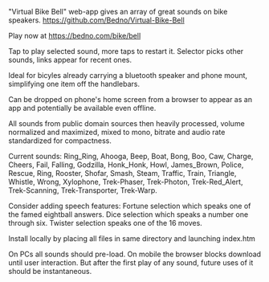 "Virtual Bike Bell" web-app gives an array of great sounds on bike speakers.
https://github.com/Bedno/Virtual-Bike-Bell

Play now at https://bedno.com/bike/bell

Tap to play selected sound, more taps to restart it. Selector picks other sounds, links appear for recent ones.

Ideal for bicyles already carrying a bluetooth speaker and phone mount, simplifying one item off the handlebars.

Can be dropped on phone's home screen from a browser to appear as an app and potentially be available even offline.

All sounds from public domain sources then heavily processed, volume normalized and maximized, mixed to mono, bitrate and audio rate standardized for compactness.

Current sounds: Ring_Ring, Ahooga, Beep, Boat, Bong, Boo, Caw, Charge, Cheers, Fail, Falling, Godzilla, Honk_Honk, Howl, James_Brown, Police, Rescue, Ring, Rooster, Shofar, Smash, Steam, Traffic, Train, Triangle, Whistle, Wrong, Xylophone, Trek-Phaser, Trek-Photon, Trek-Red_Alert, Trek-Scanning, Trek-Transporter, Trek-Warp.

Consider adding speech features: Fortune selection which speaks one of the famed eightball answers. Dice selection which speaks a number one through six. Twister selection speaks one of the 16 moves.

Install locally by placing all files in same directory and launching index.htm

On PCs all sounds should pre-load. On mobile the browser blocks download until user interaction. But after the first play of any sound, future uses of it should be instantaneous.
